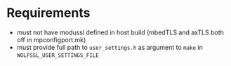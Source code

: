 
# Requirements
- must not have modussl defined in host build (mbedTLS and axTLS both off in mpconfigport.mk)
- must provide full path to `user_settings.h` as argument to `make` in `WOLFSSL_USER_SETTINGS_FILE` 

